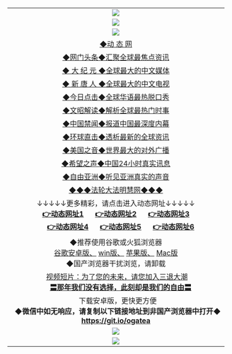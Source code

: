 <table>
<tr>
    <td align=center><img src="https://github.com/gyhhx/image-upload/blob/master/%E5%BE%AE%E4%BF%A1%E8%AF%B4%E6%98%8E.jpg" /></td>
 </tr> 
 <tr>
    <td align=center>
<img src="https://github.com/gyhhx/image-upload/blob/master/intro2.jpg"/>
</td>
  </tr>
  <tr>
    <td align=center>
<img src="https://github.com/gyhhx/image-upload/blob/master/advise.jpg"/>
</td>
  </tr>
  
  <tr>
<td align=center>
<a href="https://rawgit.com/onorm/up/master/oGate.htm?ogPipe.aspx?name=http://220/loc/phome.php&from=gy">◆动  态  网</a><br/> 
  </tr>
  <tr>
<td align=center>
<a href="https://rawgit.com/onorm/up/master/oGate.htm?ogNews&from=gy">◆网门头条◆汇聚全球最焦点资讯</a><br/>
   </tr>
  <tr>
      <td align=center>
<a href="https://rawgit.com/onorm/up/master/oGate.htm?ogPipe.aspx?name=http://130/&from=gy">◆ 大 纪 元 ◆全球最大的中文媒体</a><br/>
   </tr>
  <tr>
      <td align=center>
<a href="https://s3.eu-central-1.amazonaws.com/ogatef/oGate.htm?ogPipe.aspx?name=http://130/&from=gy">◆ 新 唐 人 ◆全球最大的中文电视</a><br/>
   </tr>
  <tr>
    <td align=center>
<a href="https://s3.eu-central-1.amazonaws.com/ogatef/oGate.htm?c816850&from=gy">◆今日点击◆全球华语最热脱口秀</a><br/>
    </td>
  </tr>
  <tr>
    <td align=center>
<a href="https://s3.eu-central-1.amazonaws.com/ogatef/oGate.htm?c816857&from=gy">◆文昭解读◆解析全球最热门时事</a><br/>
    </td>
  </tr>
  <tr>
    <td align=center>
<a href="https://s3.eu-central-1.amazonaws.com/ogatef/oGate.htm?c816860&from=gy">◆中国禁闻◆报道中国最深度内幕</a><br/>
   </tr>
  <tr>
      <td align=center>
<a href="https://s3.eu-central-1.amazonaws.com/ogatef/oGate.htm?c816855&from=gy">◆环球直击◆透析最新的全球资讯</a><br/>
   </tr>
  <tr>
      <td align=center>
<a href="https://s3.eu-central-1.amazonaws.com/ogatef/oGate.htm?c816479&from=gy">◆美国之音◆世界最大的对外广播</a><br/>
   </tr>
  <tr>
    <td align=center>
<a href="https://s3.eu-central-1.amazonaws.com/ogatef/oGate.htm?c816456&from=gy">◆希望之声◆中国24小时真实讯息</a><br/>
   </tr>
  <tr>
      <td align=center>
<a href="https://s3.eu-central-1.amazonaws.com/ogatef/oGate.htm?c816424&from=gy">◆自由亚洲◆听见亚洲真实的声音</a><br/>
   </tr>
    <tr>
  <td align=center>
<a href="https://s3.eu-central-1.amazonaws.com/ogatef/oGate.htm?http%3A%2F%2F110%2F&from=gy">◆◆◆法轮大法明慧网◆◆◆</a><br/> 
  </tr>
    <tr>
      <td align=center>↓↓↓↓↓更多精彩，请点击进入动态网址↓↓↓↓↓<br/>
      <a href="https://rawgit.com/onorm/up/master/oGate.htm?from=gy"><b>👉动态网址1</a>
      <a href="https://s3-ap-southeast-2.amazonaws.com/ogatey/oGate.htm?from=gy"><b>👉动态网址2</a>
      <a href="https://s3.ap-northeast-2.amazonaws.com/ogates/oGate.htm?from=gy"><b>👉动态网址3<br/></a>
      <a href="https://s3.eu-west-2.amazonaws.com/ogatel/oGate.htm?from=gy"><b>👉动态网址4</a>
      <a href="https://s3.eu-central-1.amazonaws.com/ogatef/oGate.htm?from=gy"><b>👉动态网址5</a>
      <a href="https://s3.ap-south-1.amazonaws.com/ogatem/oGate.htm?from=gy"><b>👉动态网址6</a>
    </td>
  </tr>
  <tr>
    <td align=center>
◆推荐使用谷歌或火狐浏览器<br/>
<a href="https://chrome.cn.uptodown.com/android">谷歌安卓版、</a>
<a href="https://google-chrome.cn.uptodown.com/windows">win版、</a>
<a href="https://chrome.cn.uptodown.com/iphone">苹果版、</a>
<a href="https://google-chrome.cn.uptodown.com/mac">Mac版</a><br/>
◆国产浏览器干扰浏览，请卸载<br/>
</td>
  </tr>
  <tr>
  <td align=center>
  <a href="https://s3.eu-central-1.amazonaws.com/ogatef/oGate.htm?c816846_2_1&from=gy">视频短片：为了您的未来，请您加入三退大潮</a><br/>
      <a href="https://s3.eu-central-1.amazonaws.com/ogatef/oGate.htm?ogST.aspx&from=gy"><b>〓那年我们没有选择，此刻却是我们的自由〓<br/></a>
      </td>
  </tr>
    <td align=center>
      下载安卓版，更快更方便  <br/> 
    <b/>◆微信中如无响应，请复制以下链接地址到非国产浏览器中打开◆<br/><a href="https://raw.githubusercontent.com/ogate/up/master/ogate.apk">https://git.io/ogatea</a><br/>
    </td>
  </tr>
 <tr>
    <td align=center><img src="https://cloud.githubusercontent.com/assets/11880933/15631437/70d0a74e-259d-11e6-946f-6237b4b657bd.jpg"/></td>
  </tr>
   <tr>
    <td align=center>
<img src="https://github.com/gyhhx/image-upload/blob/master/%E5%BE%AE%E4%BF%A1%E8%AF%B4%E6%98%8E.jpg"/>
</td>
  </tr>
</table>    
